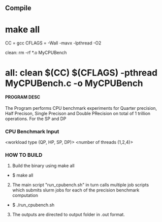 ## Compile

make all
======================
CC = gcc
CFLAGS = -Wall -mavx -lpthread -O2

clean:
	rm -rf *.o MyCPUBench

all: clean
	$(CC) $(CFLAGS) -pthread MyCPUBench.c -o MyCPUBench
======================

#### PROGRAM DESC

The Program performs CPU benchmark experiments for Quarter precision, Half Precison, Single Precison and Double PRecision on total of 1 trillion operations.
For the SP and DP

### CPU Benchmark Input

<workload type (QP, HP, SP, DP)>
<number of threads (1,2,4)>

### HOW TO BUILD

1. Build the binary using make all
* $ make all

2. The main script "run_cpubench.sh" in turn calls multiple job scripts which submits slurm jobs for each of the precision benchmark computation
* $ ./run_cpubench.sh

3. The outputs are directed to output folder in .out format.

